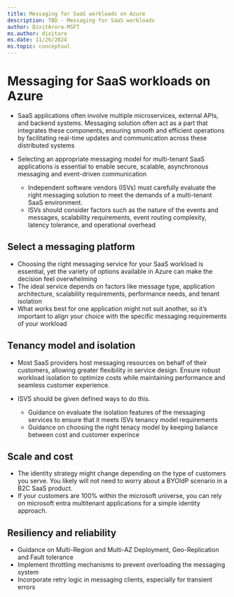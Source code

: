```yaml
---
title: Messaging for SaaS workloads on Azure
description: TBD - Messaging for SaaS workloads
author: DixitArora-MSFT
ms.author: dixitaro
ms.date: 11/26/2024
ms.topic: conceptual
---
```


# Messaging for SaaS workloads on Azure

- SaaS applications often involve multiple microservices, external APIs, and backend systems. Messaging solution often act as a part that integrates these components, ensuring smooth and efficient operations by facilitating real-time updates and communication across these distributed systems

- Selecting an appropriate messaging model for multi-tenant SaaS applications is essential to enable secure, scalable, asynchronous messaging and event-driven communication 
    - Independent software vendors (ISVs) must carefully evaluate the right messaging solution to meet the demands of a multi-tenant SaaS environment. 
    - ISVs should consider factors such as the nature of the events and messages, scalability requirements, event routing complexity, latency tolerance, and operational overhead

## Select a messaging platform

- Choosing the right messaging service for your SaaS workload is essential, yet the variety of options available in Azure can make the decision feel overwhelming
- The ideal service depends on factors like message type, application architecture, scalability requirements, performance needs, and tenant isolation 
- What works best for one application might not suit another, so it’s important to align your choice with the specific messaging requirements of your workload

## Tenancy model and isolation

- Most SaaS providers host messaging resources on behalf of their customers, allowing greater flexibility in service design. Ensure robust workload isolation to optimize costs while maintaining performance and seamless customer experience.
   
- ISVS should be given defined ways to do this. 
    - Guidance on evaluate the isolation features of the messaging services to ensure that it meets ISVs tenancy model requirements
    - Guidance on choosing the right tenacy model by keeping balance between cost and customer experince

## Scale and cost 

- The identity strategy might change depending on the type of customers you serve. You likely will not need to worry about a BYOIdP scenario in a B2C SaaS product.
- If your customers are 100% within the microsoft universe, you can rely on microsoft entra multitenant applications for a simple identity approach. 

## Resiliency and reliability 

- Guidance on Multi-Region and Multi-AZ Deployment, Geo-Replication and Fault tolerance
- Implement throttling mechanisms to prevent overloading the messaging system
- Incorporate retry logic in messaging clients, especially for transient errors
